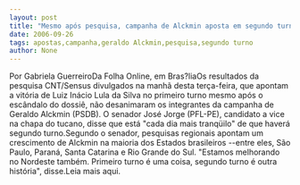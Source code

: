```yaml
---
layout: post
title: "Mesmo após pesquisa, campanha de Alckmin aposta em segundo turno"
date: 2006-09-26
tags: apostas,campanha,geraldo Alckmin,pesquisa,segundo turno
author: None
---
```

Por Gabriela GuerreiroDa Folha Online, em Bras?liaOs resultados da pesquisa CNT/Sensus divulgados na manhã desta terça-feira, que apontam a vitória de Luiz Inácio Lula da Silva no primeiro turno mesmo após o escândalo do dossiê, não desanimaram os integrantes da campanha de Geraldo Alckmin (PSDB). O senador José Jorge (PFL-PE), candidato a vice na chapa do tucano, disse que está \"cada dia mais tranqüilo\" de que haverá segundo turno.Segundo o senador, pesquisas regionais apontam um crescimento de Alckmin na maioria dos Estados brasileiros --entre eles, São Paulo, Paraná, Santa Catarina e Rio Grande do Sul. \"Estamos melhorando no Nordeste também. Primeiro turno é uma coisa, segundo turno é outra história\", disse.Leia mais aqui. 